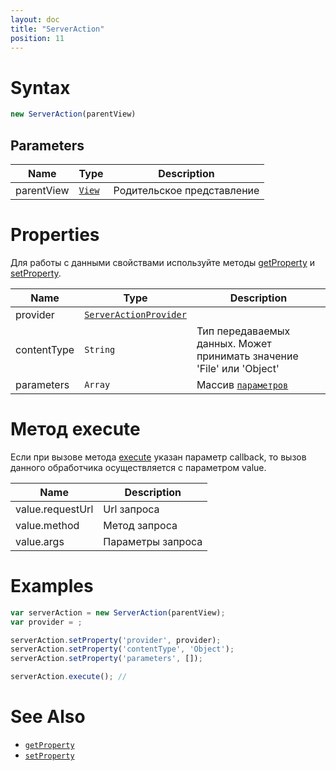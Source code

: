 ```yaml
---
layout: doc
title: "ServerAction"
position: 11
---
```




# Syntax

```js
new ServerAction(parentView)
```
## Parameters

|Name|Type|Description|
|----|----------|---------|
|parentView|[`View`](../../Elements/View/)| Родительское представление |

# Properties

Для работы с данными свойствами используйте методы [getProperty](../BaseAction/BaseAction.getProperty/) и [setProperty](../BaseAction/BaseAction.setProperty/).

|Name|Type|Description|
|----|----|-----------|
|provider|[`ServerActionProvider`](ServerActionProvider/)||
|contentType|`String`|Тип передаваемых данных. Может принимать значение 'File' или 'Object'|
|parameters|`Array`|Массив [`параметров`](../../Parameters)|

# Метод execute

Если при вызове метода [execute](../BaseAction/BaseAction.execute/) указан параметр callback, то вызов данного обработчика осуществляется с параметром value. 

|Name|Description|
|----|-----------|
|value.requestUrl|Url запроса|
|value.method|Метод запроса|
|value.args|Параметры запроса|


# Examples

```js
var serverAction = new ServerAction(parentView);
var provider = ;

serverAction.setProperty('provider', provider);
serverAction.setProperty('contentType', 'Object');
serverAction.setProperty('parameters', []);

serverAction.execute(); //
```

# See Also

* [`getProperty`](../BaseAction/BaseAction.getProperty/)
* [`setProperty`](../BaseAction/BaseAction.setProperty/)